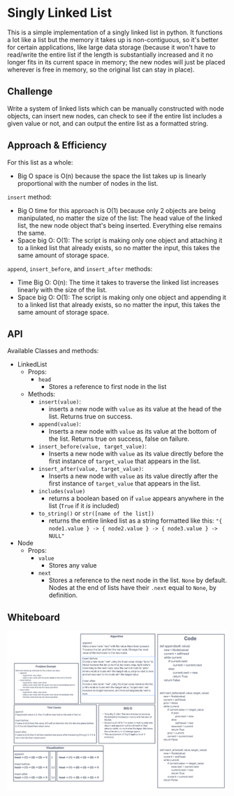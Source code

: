 # Singly Linked List

This is a simple implementation of a singly linked list in python. It functions a lot like a list but the memory it takes up is non-contiguous, so it's better for certain applications, like large data storage (because it won't have to read/write the entire list if the length is substantially increased and it no longer fits in its current space in memory; the new nodes will just be placed wherever is free in memory, so the original list can stay in place).

## Challenge

Write a system of linked lists which can be manually constructed with node objects, can insert new nodes, can check to see if the entire list includes a given value or not, and can output the entire list as a formatted string.

## Approach & Efficiency

For this list as a whole:
* Big O space is O(n) because the space the list takes up is linearly proportional with the number of nodes in the list.

`insert` method:
* Big O time for this approach is O(1) because only 2 objects are being manipulated, no matter the size of the list: The head value of the linked list, the new node object that's being inserted. Everything else remains the same.
* Space big O: O(1): The script is making only one object and attaching it to a linked list that already exists, so no matter the input, this takes the same amount of storage space.

`append`, `insert_before`, and `insert_after` methods:
* Time Big O: O(n): The time it takes to traverse the linked list increases linearly with the size of the list.
* Space big O: O(1): The script is making only one object and appending it to a linked list that already exists, so no matter the input, this takes the same amount of storage space.


## API

Available Classes and methods:

* LinkedList
  * Props:
    * `head`
      * Stores a reference to first node in the list
  * Methods:
    * `insert(value)`:
      * inserts a new node with `value` as its value at the head of the list. Returns true on success.
    * `append(value)`:
      * Inserts a new node with `value` as its value at the bottom of the list. Returns true on success, false on failure.
    * `insert_before(value, target_value)`:
      * Inserts a new node with `value` as its value directly before the first instance of `target_value` that appears in the list.
    * `insert_after(value, target_value)`:
      * Inserts a new node with `value` as its value directly after the first instance of `target_value` that appears in the list.
    * `includes(value)`
      * returns a boolean based on if `value` appears anywhere in the list (`True` if it *is* included)
    * `to_string()` or `str([name of the list])`
      * returns the entire linked list as a string formatted like this: `"{ node1.value } -> { node2.value } -> { node3.value } -> NULL"`
* Node
  * Props:
    * `value`
      * Stores any value
    * `next`
      * Stores a reference to the next node in the list. `None` by default. Nodes at the end of lists have their `.next` equal to `None`, by definition.

## Whiteboard

![linkedlist whiteboard](whiteboard.png)
